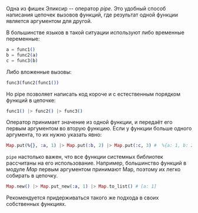 
Одна из фишек Эликсир -- оператор *pipe*. Это удобный способ написания цепочек вызовов функций, где результат одной функции является аргументом для другой.

В большинстве языков в такой ситуации используют либо временные переменные:

```elixir
a = func1()
b = func2(a)
c = func3(b)
```

Либо вложенные вызовы:

```elixir
func3(func2(func1())
```

Но pipe позволяет написать код короче и с естественным порядком функций в цепочке:

```elixir
func1() |> func2() |> func3()
```

Оператор принимает значение из одной функции, и передаёт его первым аргументом во вторую функцию. Если у функции больше одного аргумента, то их нужно указать явно:

```elixir
Map.put(%{}, :a, 1) |> Map.put(:b, 2) |> Map.put(:c, 3) #  %{a: 1, b: 2, c: 3}
```

`pipe` настолько важен, что все функции системных библиотек рассчитаны на его использование. Например, большинство функций в модуле *Map* первым аргументом принимают Map, поэтому их легко собирать в цепочку.

```elixir
Map.new() |> Map.put_new(:a, 1) |> Map.to_list() # [a: 1]
```

Рекомендуется придерживаться такого же подхода в своих собственных функциях.

